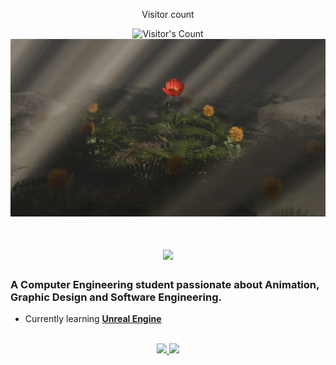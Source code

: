 <div align="center"> 
  <p>Visitor count</p>
  <img src="https://profile-counter.glitch.me/Tubsterlol/count.svg" alt="Visitor's Count" />
</div>

<img src="https://github.com/Tubsterlol/Tubsterlol/blob/main/untitled.png" alt="Wild Rose">

<h1 align="center">
    <img src="https://readme-typing-svg.herokuapp.com/?font=Inter&size=48&center=true&vCenter=true&width=500&height=70&color=4493F8&duration=4000&lines=Hi+There!+👋;+I'm+Asit!;" />
</h1>

### A Computer Engineering student passionate about Animation, Graphic Design and Software Engineering.

- Currently learning **[Unreal Engine](https://www.udemy.com/course/ue5-ultimate-bp-course/?couponCode=25BBPMXINACTIVE)**

<br>

<div align="center">
  <a href="asit.patel15@outlook.com">
    <img src="https://img.shields.io/badge/Gmail-333333?style=for-the-badge&logo=gmail&logoColor=red" />
  </a>
  <a href="https://www.linkedin.com/in/asit-patel-aa7871282/" target="_blank">
    <img src="https://img.shields.io/badge/LinkedIn-0077B5?style=for-the-badge&logo=linkedin&logoColor=white" target="_blank" />
  </a>
</div>

